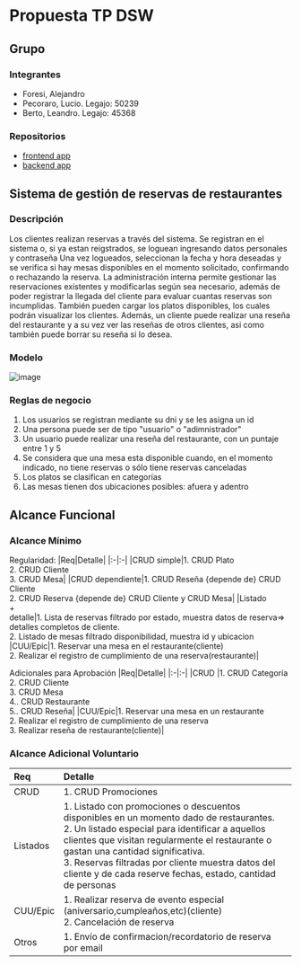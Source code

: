 # Propuesta TP DSW

## Grupo
### Integrantes
* Foresi, Alejandro
* Pecoraro, Lucio. Legajo: 50239
* Berto, Leandro. Legajo: 45368

### Repositorios
* [frontend app](http://hyperlinkToGihubOrGitlab)
* [backend app](http://hyperlinkToGihubOrGitlab)


## Sistema de gestión de reservas de restaurantes
### Descripción
Los clientes realizan reservas a través del sistema. Se registran en el sistema o, si ya estan reigstrados, se loguean ingresando datos personales y contraseña
Una vez logueados, seleccionan la fecha y hora deseadas y se verifica si hay mesas disponibles en el momento solicitado, confirmando o rechazando la reserva.
La administración interna permite gestionar las reservaciones existentes y modificarlas según sea necesario, además de poder registrar la llegada del cliente para evaluar cuantas reservas son incumplidas. También pueden cargar los platos disponibles, los cuales podrán visualizar los clientes.
Además, un cliente puede realizar una reseña del restaurante y a su vez ver las reseñas de otros clientes, asi como también puede borrar su reseña si lo desea.

### Modelo
![image](https://github.com/chipcasla/utn-dsw/blob/main/Diagrama%20dsw.drawio.png)

### Reglas de negocio
1. Los usuarios se registran mediante su dni y se les asigna un id
2. Una persona puede ser de tipo "usuario" o "adimnistrador"
3. Un usuario puede realizar una reseña del restaurante, con un puntaje entre 1 y 5
4. Se considera que una mesa esta disponible cuando, en el momento indicado, no tiene reservas o sólo tiene reservas canceladas
5. Los platos se clasifican en categorías
6. Las mesas tienen dos ubicaciones posibles: afuera y adentro

## Alcance Funcional 

### Alcance Mínimo

Regularidad:
|Req|Detalle|
|:-|:-|
|CRUD simple|1. CRUD Plato<br>2. CRUD Cliente<br>3. CRUD Mesa|
|CRUD dependiente|1. CRUD Reseña {depende de} CRUD Cliente<br>2. CRUD Reserva {depende de} CRUD Cliente y CRUD Mesa|
|Listado<br>+<br>detalle|1. Lista de reservas filtrado por estado, muestra datos de reserva=> detalles completos de cliente.<br> 2. Listado de mesas filtrado disponibilidad, muestra id y ubicacion
|CUU/Epic|1. Reservar una mesa en el restaurante(cliente)<br>2. Realizar el registro de cumplimiento de una reserva(restaurante)|

Adicionales para Aprobación
|Req|Detalle|
|:-|:-|
|CRUD |1. CRUD Categoría<br>2. CRUD Cliente<br>3. CRUD Mesa<br>4.. CRUD Restaurante<br>5.. CRUD Reseña|
|CUU/Epic|1. Reservar una mesa en un restaurante<br>2. Realizar el registro de cumplimiento de una reserva<br>3. Realizar reseña de restaurante(cliente)|


### Alcance Adicional Voluntario

|Req|Detalle|
|:-|:-|
|CRUD |1. CRUD Promociones |
|Listados | 1. Listado con promociones o descuentos disponibles en un momento dado de restaurantes.<br>2. Un listado especial para identificar a aquellos clientes que visitan regularmente el restaurante o gastan una cantidad significativa.<br>3. Reservas filtradas por cliente muestra datos del cliente y de cada reserve fechas, estado, cantidad de personas|
|CUU/Epic|1. Realizar reserva de evento especial (aniversario,cumpleaños,etc)(cliente)<br>2. Cancelación de reserva|
|Otros|1. Envío de confirmacion/recordatorio de reserva por email|

